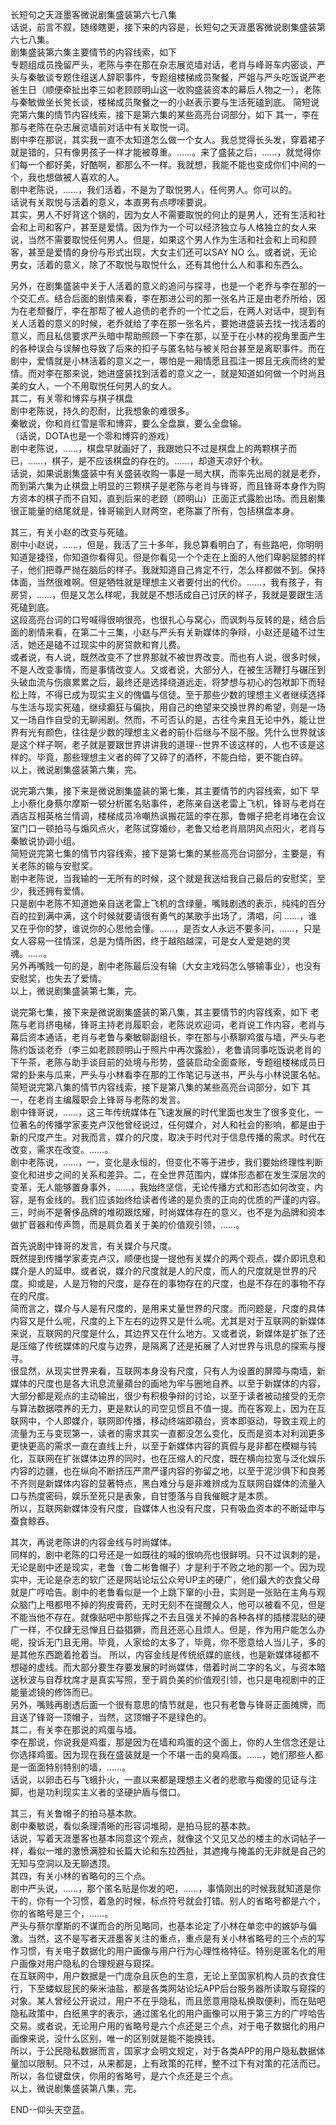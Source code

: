 长短句之天涯墨客微说剧集盛装第六七八集  
话说，前言不叙，随缘瞎更，接下来的内容是，长短句之天涯墨客微说剧集盛装第六七八集。  
剧集盛装第六集主要情节的内容线索，如下  
专题组成员挽留严头，老陈与李在那在杂志展览墙对话，老肖与峰哥车内密谈，严头与秦敏谈专题住组送人辞职事件，专题组楼梯成员聚餐，严姐与严头吃饭说严老爸生日（顺便牵扯出李三如老顾顾明山这一收购盛装资本的幕后人物之一），老陈与秦敏做坐长凳长谈，楼梯成员聚餐之一的小赵表示要与生活死磕到底。
简短说完第六集的情节内容线索，接下是第六集的某些高亮台词部分，如下
其一，李在那与老陈在杂志展览墙前对话中有关取悦一词。  
剧中李在那说，其实我一直不太知道怎么做一个女人。我总觉得长头发，穿着裙子就是错的，只有像男孩子一样才能被尊重。……。来了盛装之后，……，就觉得你们每一个都好美，好酷啊，都那么不一样。我就想，我能不能也变成你们中间的一个，我也想做被人喜欢的人。  
剧中老陈说，……，我们活着，不是为了取悦男人，任何男人。你可以的。  
话说有关取悦与活着的意义，本直男有点啰嗦要说。  
其实，男人不好背这个锅的，因为女人不需要取悦的何止的是男人，还有生活和社会和上司和客户，甚至是爱情。因为作为一个可以经济独立与人格独立的女人来说，当然不需要取悦任何男人。但是，如果这个男人作为生活和社会和上司和顾客，甚至是爱情的身份与形式出现，大女主们还可以SAY NO 么。或者说，无论男女，活着的意义，除了不取悦与取悦什么，还有其他什么人和事和东西么。

另外，在剧集盛装中关于人活着的意义的追问与探寻，也是一个老乔与李在那的一个交汇点。结合后面的剧情来看，李在那进公司的那一张名片正是由老乔所给，因为在老颓餐厅，李在那帮了被人追债的老乔的一个忙之后，在两人对话中，提到有关人活着的意义的时候，老乔就给了李在那一张名片，要她进盛装去找一找活着的意义，而且私信要求严头暗中帮助照顾一下李在那，以至于在小林的视角里面产生的各种误会与误解也导致了后来的扣子与匿名帖与被关阳台甚至是离职事件。而在剧中，爱情就是小林活着的意义之一，哪怕是一厢情愿且孤注一掷且无疾而终的爱情。而对李在那来说，她进盛装找到活着的意义之一，就是知道如何做一个时尚且美的女人，一个不用取悦任何男人的女人。  
其二，有关零和博弈与棋子棋盘  
剧中老陈说，持久的忍耐，比我想象的难很多。  
秦敏说，你和肖红雪是零和博弈，要么全盘赢，要么全盘输。  
（话说，DOTA也是一个零和博弈的游戏）  
剧中老陈说，……，棋盘早就画好了，我跟她只不过是棋盘上的两颗棋子而已，……，棋子，是不应该棋盘的存在的。……，却道天凉好个秋。  
话说，如果说剧集盛装中有关盛装收购一事是一局大棋，而率先出局的就是老乔，而到第六集为止棋盘上明显的三颗棋子是老陈与老肖与锋哥，而且锋哥本身作为购方资本的棋子而不自知，直到后来的老顾（顾明山）正面正式露脸出场。而且剧集很正能量的结尾就是，锋哥输到人财两空，老陈赢了所有，包括棋盘本身。

其三，有关小赵的改变与死磕。  
剧中小赵说，……，但是，我活了三十多年，我总算看明白了，有些路吧，你明明知道是捷径，你知道你看得见。但是你看见一个个走在上面的人他们卑躬屈膝的样子，他们把尊严抛在脑后的样子。我就知道自己肯定不行，怎么样都做不到。保持体面，当然很难啊。但是牺牲就是理想主义者要付出的代价。……，我有孩子，有房贷，……，但是又怎么样呢，我就是不想活成自己讨厌的样子，我就是要跟生活死磕到底。  
这段高亮台词的口号喊得很响很亮，也很扎心与窝心，而讽刺与反转的是，结合后面的剧情来看，在第二十三集，小赵与严头有关新媒体的争辩，小赵还是磕不过生活，她还是磕不过现实中的房贷款和育儿费。  
或者说，有人说，既然改变不了世界那就不被世界改变。而也有人说，很多时候，不是人改变事情，而是事情改变人。又或者说，大部分人，在被生活鞭打与碾压到头破血流与伤痕累累之后，最终还是选择绕道远走，将梦想与初心的包袱卸下而轻松上阵，不得已成为现实主义的傀儡与信徒。至于那些少数的理想主义者继续选择与生活与现实死磕，继续癫狂与偏执，用自己的绝望来交换世界的希望，则是一场又一场自作自受的无聊闹剧。然而，不可否认的是，古往今来且无论中外，能让世界有光有颜色，往往是少数的理想主义者的前仆后继与不屈不服。凭什么世界就该是这个样子啊，老子就是要跟世界讲讲我的道理--世界不该这样的，人也不该是这样的。毕竟，那些理想主义者的碎了又碎了的酒杯，不能白给，更不能白碎。  
以上，微说剧集盛装第六集，完。

说完第六集，接下来是微说剧集盛装的第七集，其主要情节的内容线索，如下
早上小蔡化身蔡尔摩斯一顿分析匿名贴事件，老陈亲自送老雷上飞机，锋哥与老肖在酒店互相英格兰情调，楼梯成员冷嘲热讽搬花篮的李在那，鲁帽子把老肖堵在会议室门口一顿拍马与煽风点火，老陈试穿婚纱，老鲁又给老肖扇阴风点阳火，老肖与秦敏说协调小组。  
简短说完第七集的情节内容线索，接下是第七集的某些高亮台词部分，主要是，有关老陈的输与安慰奖。  
剧中老陈说，当我输的一无所有的时候，这个就是我送给我自己最后的安慰奖，至少，我还拥有爱情。  
只是剧中老陈不知道她亲自送老雷上飞机的含绿量，嘴贱剧透的表示，纯纯的百分百的拉到满中满，这个时候就要请很有勇气的某歌手出场了，清唱，问
……，谁又在乎你的梦，谁说你的心思他会懂。……，是否女人永远不要多问，……，只是女人容易一往情深，总是为情所困，终于越陷越深，可是女人爱是她的灵魂。……。  
另外再嘴贱一句的是，剧中老陈最后没有输（大女主戏码怎么够输事业），也没有安慰奖，也失去了爱情。  
以上，微说剧集盛装第七集，完。

说完第七集，接下来是微说剧集盛装的第八集，其主要情节的内容线索，如下
老陈与老肖挤电梯，锋哥主持老肖履职会，老陈说欢迎词，老肖说工作内容，老肖与幕后资本通话，老肖与老鲁与秦敏聊副组长，李在那与小蔡聊鸡蛋与墙，严头与老陈约饭谈老乔（李三如老顾顾明山于照片中再次露脸），老鲁请同事吃饭说老肖的下午茶，老陈与助手谈目前的处境与形势，盛装启动全面查账，专题组楼梯成员日常的卦来与瓜来，严头与小林看李在那的工作笔记与送书，严头与小林说匿名帖。  
简短说完第八集的情节内容线索，接下是第八集的某些高亮台词部分，如下
其一，在老肖主编履职会上锋哥与老陈的发言。  
剧中锋哥说，……，这三年传统媒体在飞速发展的时代里面也发生了很多变化，一位著名的传播学家麦克卢汉他曾经说过，任何媒介，对人和社会的影响，都是由于新的尺度产生。对我而言，媒介的尺度，取决于时代对于信息传播的需求。时代在改变，需求在改变。……。  
剧中老陈说，……，一，变化是永恒的，但变化不等于进步，我们要始终理性判断变化和进步之间的关系和差异。二，在全世界范围内，媒体形态都在发生深层次的变革，无人能够置身事外，……，我始终坚信，无论传播方式和形态如何改变，内容，是有金线的。我们应该始终给读者传递的是负责的正向的优质的严谨的内容。三，时尚不是奢侈品牌的堆砌跟炫耀，时尚媒体存在的意义，也不是为品牌和资本做扩音器和传声筒，而是肩负着关于美的价值观引领，……。

首先说剧中锋哥的发言，有关媒介与尺度。  
既然提到传播学家麦克卢汉，顺便也提一提他有关媒介的两个观点，媒介即讯息和媒介是人的延申。或者说，媒介的尺度就是人的尺度，而人的尺度就是世界的尺度。抑或是，人是万物的尺度，是存在的事物存在的尺度，也是不存在的事物不存在的尺度。  
简而言之，媒介与人是有尺度的，是用来丈量世界的尺度。而问题是，尺度的具体内容又是什么呢，尺度的上下左右的边界又是什么呢。尤其是对于互联网的新媒体来说，互联网的尺度是什么，其边界又在什么地方。又或者说，新媒体是扩张了还是压缩了传统媒体的尺度与边界，是隔离了还是拓展了人对世界与讯息的探索与搜寻。  
很显然，从现实世界来看，互联网本身没有尺度，只有人为设置的屏障与南墙，新媒体的尺度也是各大讯息流量蘋台的画地为牢与圈地自养。以至于新媒体的内容，大部分都是观点的主动输出，很少有积极争辩的讨论，以至于读者被动接受的无奈与算法数据喂养的无力，更是默认的司空见惯且不值一提。而在客观上，因为在互联网中，个人即媒介，联网即传播，移动终端即蘋台，资本即驱动，导致主观上的流量为王与变现第一，读者的需求其实一直都没怎么变化，反而是资本对利润更多更快更高的需求一直在直线上升，以至于新媒体内容的真假与是非都在模糊与钝化，互联网在扩张媒体边界的同时，也在压缩人的尺度，既在横向拉宽与泛化娱乐内容的边疆，也在纵向不断挤压严肃严谨内容的弥留之地，以至于泥沙俱下和良莠不齐则是新媒体内容的显著特点，黑白难分与是非难辨成为互联网自媒体的流量入口与热度密码，娱乐至死只是表象，自甘堕落与自我催眠才是本质。  
所以，互联网新媒体没有尺度，自媒体人也没有尺度，只有吸血资本的不断延申与蚕食鲸吞。

其次，再说老陈讲的内容金线与时尚媒体。  
同样的，剧中老陈的口号还是一如既往的喊的很响亮也很鲜明。只不过讽刺的是，无论是剧中还是现实，老鲁（鲁二彬鲁帽子）才是利于不败之地的那一个。因为现实中，无论是杂志的软广还是网站论坛公众号UP主的硬广，他们最大的衣食父母就是广哼哈告。剧中的老鲁看似是一个上跳下窜的小丑，实则是一张贴在主角与观众脑门上甩都甩不掉的狗皮膏药，无时无刻不在提醒众人，他可以被看不见，但是不能当他不存在。就像贴吧中那些挥之不去且强关不掉的各种各样的插楼混贴的硬广一样，不仅肆无忌惮且日益猖獗，而且还恶心且烦人。但是，作为用户能怎么办呢，投诉无门且无用。毕竟，人家给的太多了，毕竟，你不愿意给人当儿子，多的是其他东西跪着抢着当。 
所以，内容金线是传统纸媒的底线，也是新媒体碰都不想碰的虚线。而大部分要生存要发展的时尚媒体，借着时尚二字的名义，与资本暗送秋波与自荐枕席才是真实写照，至于肩负美的价值观引领，也只是电视剧中的正能量滤镜的修饰而已。  
另外，嘴贱再剧透后面一个很有意思的情节就是，也只有老鲁与锋哥正面摊牌，而且送了锋哥一顶帽子，当然，这顶帽子不是绿色的。  
其二，有关李在那说的鸡蛋与墙。  
李在那说，你说我是鸡蛋，那是因为在墙和鸡蛋的这个面上，你的人生信念还是让你选择鸡蛋。因为现在我在盛装就是一个不堪一击的臭鸡蛋。……，她们那些人都是一面面特别特别的墙，……。  
话说，以卵击石与飞蛾扑火，一直以来都是理想主义者的悲歌与痴傻的见证与注脚，也是功利现实主义者的坚硬护盾与借口。  

其三，有关鲁帽子的拍马基本款。  
剧中秦敏说，看似条理清晰的形容词堆砌，是拍马屁的基本款。  
话说，写着天涯墨客也基本同意这个观点，就像这个又见又怂的楼主的水词帖子一样，看似一堆的激愤满腔和长篇大论和东拉西扯，其遮掩与掩盖的无非就是自己的无知与空洞以及无聊透顶。  
其四，有关小林的省略句的三个点。  
剧中严头说，……，那个匿名贴是你发的吧，……，事情刚出的时候我就知道是你干的，你有一个习惯，着急的时候，标点符号就会打错。别人的省略号都是六个，你的省略号是三个，……。  
严头与蔡尔摩斯的不谋而合的所见略同，也基本论定了小林在单恋中的嫉妒与偏激。当然，这不是写者天涯墨客关注的重点，重点是有关小林省略号的三个点的写作习惯，有关电子数据化的用户画像与用户行为心理性格特征。特别是匿名化的用户画像对用户隐私的合理规避与窥探。  
在互联网中，用户数据是一门庞杂且灰色的生意，无论上至国家机构人员的衣食住行，下至蝼蚁屁民的柴米油盐，都是各类网站论坛APP后台服务器所读取与窥探的对象。某人曾经公开说过，用户不在乎隐私，而且愿意用隐私换取便利，而在贴吧隐私政策中，白纸黑字的表示，通过匿名化的用户画像可以用于第三方的广哼哈告交易。或者说，无论用户用的省略号是六个点还是三个点，对于电子数据化的用户画像来说，没什么区别，唯一的区别就是能不能换钱。  
所以，于公民隐私数据而言，国家才会明文规定，对于各类APP的用户隐私数据体量加以限制。只不过，从来都是，上有政策的花样，整不过下有对策的花活而已。  
所以，各位键盘侠，你用的省略号，是六个点还是三个点。  
以上，微说剧集盛装第八集，完。


END--仰头天空蓝。